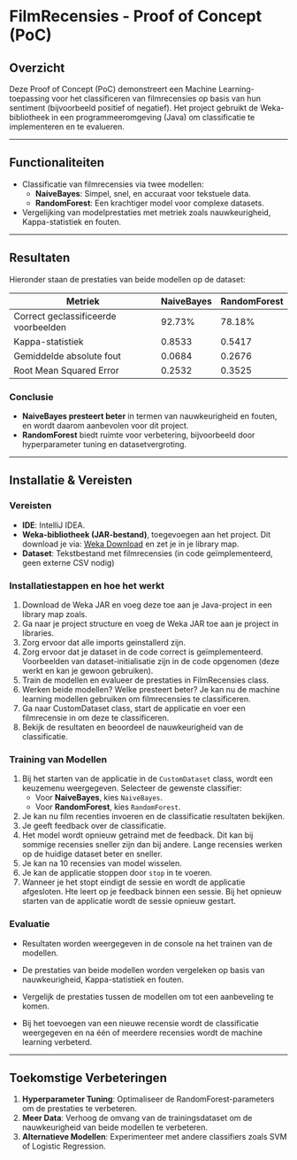 # FilmRecensies - Proof of Concept (PoC)

## Overzicht
Deze Proof of Concept (PoC) demonstreert een Machine Learning-toepassing voor het classificeren van filmrecensies op basis van hun sentiment (bijvoorbeeld positief of negatief). Het project gebruikt de Weka-bibliotheek in een programmeeromgeving (Java) om classificatie te implementeren en te evalueren.

---

## Functionaliteiten
- Classificatie van filmrecensies via twee modellen:
    - **NaiveBayes**: Simpel, snel, en accuraat voor tekstuele data.
    - **RandomForest**: Een krachtiger model voor complexe datasets.
- Vergelijking van modelprestaties met metriek zoals nauwkeurigheid, Kappa-statistiek en fouten.

---

## Resultaten
Hieronder staan de prestaties van beide modellen op de dataset:

| **Metriek**               | **NaiveBayes**     | **RandomForest**    |
|---------------------------|--------------------|---------------------|
| Correct geclassificeerde voorbeelden | 92.73%            | 78.18%             |
| Kappa-statistiek          | 0.8533            | 0.5417             |
| Gemiddelde absolute fout  | 0.0684            | 0.2676             |
| Root Mean Squared Error   | 0.2532            | 0.3525             |

### Conclusie
- **NaiveBayes presteert beter** in termen van nauwkeurigheid en fouten, en wordt daarom aanbevolen voor dit project.
- **RandomForest** biedt ruimte voor verbetering, bijvoorbeeld door hyperparameter tuning en datasetvergroting.

---

## Installatie & Vereisten

### Vereisten
- **IDE**: IntelliJ IDEA.
- **Weka-bibliotheek (JAR-bestand)**, toegevoegen aan het project. Dit download je via: [Weka Download](https://sourceforge.net/projects/weka/files/weka-3-8/3.8.0/) en zet je in je library map.
- **Dataset**: Tekstbestand met filmrecensies (in code geïmplementeerd, geen externe CSV nodig)

### Installatiestappen en hoe het werkt
1. Download de Weka JAR en voeg deze toe aan je Java-project in een library map zoals.
2. Ga naar je project structure en voeg de Weka JAR toe aan je project in libraries.
3. Zorg ervoor dat alle imports geinstallerd zijn.
4. Zorg ervoor dat je dataset in de code correct is geïmplementeerd. Voorbeelden van dataset-initialisatie zijn in de code opgenomen (deze werkt en kan je gewoon gebruiken).
5. Train de modellen en evalueer de prestaties in FilmRecensies class.
6. Werken beide modellen? Welke presteert beter? Je kan nu de machine learning modellen gebruiken om filmrecensies te classificeren.
7. Ga naar CustomDataset class, start de applicatie en voer een filmrecensie in om deze te classificeren.
8. Bekijk de resultaten en beoordeel de nauwkeurigheid van de classificatie.

### Training van Modellen
1. Bij het starten van de applicatie in de `CustomDataset` class, wordt een keuzemenu weergegeven.
Selecteer de gewenste classifier:
    - Voor **NaiveBayes**, kies `NaiveBayes`.
    - Voor **RandomForest**, kies `RandomForest`.
2. Je kan nu film recenties invoeren en de classificatie resultaten bekijken.
3. Je geeft feedback over de classificatie.
4. Het model wordt opnieuw getraind met de feedback. Dit kan bij sommige recensies sneller zijn dan bij andere. Lange recensies werken op de huidige dataset beter en sneller.
5. Je kan na 10 recensies van model wisselen.
6. Je kan de applicatie stoppen door `stop` in te voeren.
7. Wanneer je het stopt eindigt de sessie en wordt de applicatie afgesloten. Hte leert op je feedback binnen een sessie. Bij het opnieuw starten van de applicatie wordt de sessie opnieuw gestart.

### Evaluatie
- Resultaten worden weergegeven in de console na het trainen van de modellen.
- De prestaties van beide modellen worden vergeleken op basis van nauwkeurigheid, Kappa-statistiek en fouten.
- Vergelijk de prestaties tussen de modellen om tot een aanbeveling te komen.

- Bij het toevoegen van een nieuwe recensie wordt de classificatie weergegeven en na één of meerdere recensies wordt de machine learning verbeterd.

---

## Toekomstige Verbeteringen
1. **Hyperparameter Tuning**: Optimaliseer de RandomForest-parameters om de prestaties te verbeteren.
2. **Meer Data**: Verhoog de omvang van de trainingsdataset om de nauwkeurigheid van beide modellen te verbeteren.
3. **Alternatieve Modellen**: Experimenteer met andere classifiers zoals SVM of Logistic Regression.
